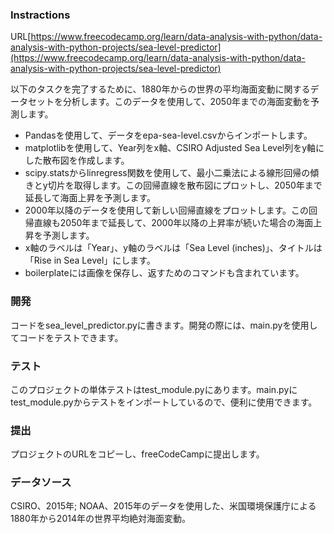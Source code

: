 ### Instractions
URL[https://www.freecodecamp.org/learn/data-analysis-with-python/data-analysis-with-python-projects/sea-level-predictor](https://www.freecodecamp.org/learn/data-analysis-with-python/data-analysis-with-python-projects/sea-level-predictor)  
  
以下のタスクを完了するために、1880年からの世界の平均海面変動に関するデータセットを分析します。このデータを使用して、2050年までの海面変動を予測します。  

* Pandasを使用して、データをepa-sea-level.csvからインポートします。  
* matplotlibを使用して、Year列をx軸、CSIRO Adjusted Sea Level列をy軸にした散布図を作成します。  
*  scipy.statsからlinregress関数を使用して、最小二乗法による線形回帰の傾きとy切片を取得します。この回帰直線を散布図にプロットし、2050年まで延長して海面上昇を予測します。  
* 2000年以降のデータを使用して新しい回帰直線をプロットします。この回帰直線も2050年まで延長して、2000年以降の上昇率が続いた場合の海面上昇を予測します。  
* x軸のラベルは「Year」、y軸のラベルは「Sea Level (inches)」、タイトルは「Rise in Sea Level」にします。  
* boilerplateには画像を保存し、返すためのコマンドも含まれています。
  
### 開発  
コードをsea_level_predictor.pyに書きます。開発の際には、main.pyを使用してコードをテストできます。  
  
### テスト
このプロジェクトの単体テストはtest_module.pyにあります。main.pyにtest_module.pyからテストをインポートしているので、便利に使用できます。
  
### 提出  
プロジェクトのURLをコピーし、freeCodeCampに提出します。  
  
### データソース  
CSIRO、2015年; NOAA、2015年のデータを使用した、米国環境保護庁による1880年から2014年の世界平均絶対海面変動。
